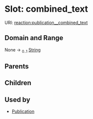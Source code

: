 
# Slot: combined_text




URI: [reaction:publication__combined_text](http://w3id.org/ontogpt/reaction/publication__combined_text)


## Domain and Range

None &#8594;  <sub>0..1</sub> [String](types/String.md)

## Parents


## Children


## Used by

 * [Publication](Publication.md)
